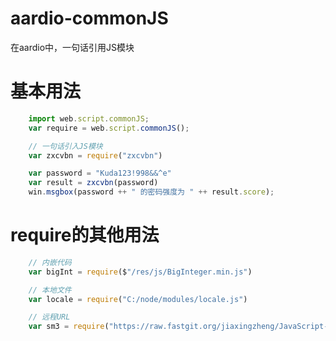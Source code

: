 # aardio-commonJS
在aardio中，一句话引用JS模块

# 基本用法
```javascript
    import web.script.commonJS;
    var require = web.script.commonJS();

    // 一句话引入JS模块
    var zxcvbn = require("zxcvbn")

    var password = "Kuda123!998&&^e"
    var result = zxcvbn(password)
    win.msgbox(password ++ " 的密码强度为 " ++ result.score);
```

# require的其他用法
```javascript
    // 内嵌代码
    var bigInt = require($"/res/js/BigInteger.min.js")

    // 本地文件
    var locale = require("C:/node/modules/locale.js")

    // 远程URL
    var sm3 = require("https://raw.fastgit.org/jiaxingzheng/JavaScript-SM3/master/sm3.js")

```